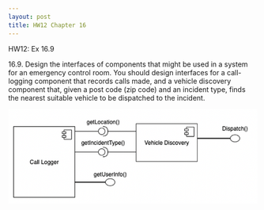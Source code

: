 ```yaml
---
layout: post
title: HW12 Chapter 16
---
```


HW12: Ex 16.9

16.9.  Design the interfaces of components that might be used in a system for an emergency control room. You should design interfaces for a call-logging component that records calls made, and a vehicle discovery component that, given a post code (zip code) and an incident type, finds the nearest suitable vehicle to be dispatched to the incident. 

![Schedule](https://github.com/WookieMonkeys/WookieMonkeys.github.io/blob/master/images/HW12.png?raw=true)
